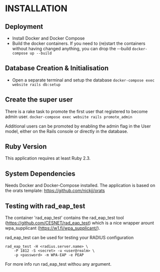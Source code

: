 # INSTALLATION

## Deployment
* Install Docker and Docker Compose
* Build the docker containers. If you need to (re)start the containers without having changed anything, you can drop the --build
```docker-compose up --build```

## Database Creation & Initialisation
* Open a separate terminal and setup the database
```docker-compose exec website rails db:setup```

## Create the super user
There is a rake task to promote the first user that registered to become admin user.
```docker-compose exec website rails promote_admin```

Additional users can be promoted by enabling the admin flag in the User model, either on the Rails console or directly in the database.

## Ruby Version
This application requires at least Ruby 2.3.

## System Dependencies
Needs Docker and Docker-Compose installed. The application is based on the orats template: https://github.com/nickjj/orats

## Testing with rad_eap_test
The container 'rad_eap_test' contains the rad_eap_test tool (https://github.com/CESNET/rad_eap_test) which is a nice wrapper arount wpa_supplicant (https://w1.fi/wpa_supplicant/).

rad_eap_test can be used for testing your RADIUS configuration

```
rad_eap_test -H <radius.server.name> \
	-P 1812 -S <secret> -u <user@realm> \
	-p <password> -m WPA-EAP -e PEAP
``` 

For more info run rad_eap_test withou any argument.